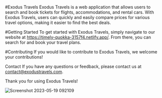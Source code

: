 #Exodus Travels
Exodus Travels is a web application that allows users to search and book tickets for flights, accommodations, and rental cars. With Exodus Travels, users can quickly and easily compare prices for various travel options, making it easier to find the best deals.

#Getting Started
To get started with Exodus Travels, simply navigate to our website at https://timely-quokka-3157f4.netlify.app/. From there, you can search for and book your travel plans.

#Contributing
If you would like to contribute to Exodus Travels, we welcome your contributions!

Contact
If you have any questions or feedback, please contact us at contact@exodustravels.com.

Thank you for using Exodus Travels!


![Screenshot 2023-05-19 092109](https://github.com/THEPRANAYMISHRA/tranquil-engine-3054/assets/115460435/548fd596-e605-46b7-837c-0f03c7048698)
